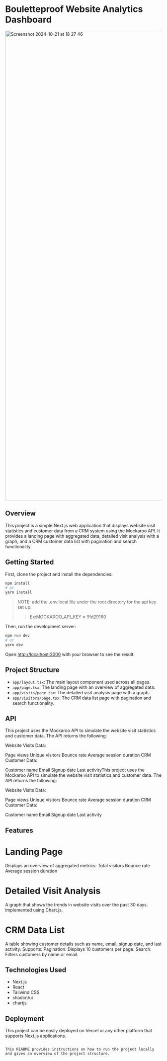 # Bouletteproof Website Analytics Dashboard

<img width="1512" alt="Screenshot 2024-10-21 at 18 27 46" src="https://github.com/user-attachments/assets/beb5aa43-1e80-4fa4-931e-74d2ee980961">

## Overview

This project is a simple Next.js web application that displays website visit statistics and customer data from a CRM system using the Mockaroo API. It provides a landing page with aggregated data, detailed visit analysis with a graph, and a CRM customer data list with pagination and search functionality.

## Getting Started

First, clone the project and install the dependencies:

```bash
npm install
# or
yarn install
```

> NOTE:
> add the .env.local file under the root directory for the api key set up:
>
> > Ex:MOCKAROO_API_KEY = 9fd29160

Then, run the development server:

```bash
npm run dev
# or
yarn dev
```

Open [http://localhost:3000](http://localhost:3000) with your browser to see the result.

## Project Structure

- `app/layout.tsx`: The main layout component used across all pages.
- `app/page.tsx`: The landing page with an overview of aggregated data.
- `app/visits/page.tsx`: The detailed visit analysis page with a graph.
- `app/visitors/page.tsx`: The CRM data list page with pagination and search functionality.

## API

This project uses the Mockaroo API to simulate the website visit statistics and customer data. The API returns the following:

Website Visits Data:

Page views
Unique visitors
Bounce rate
Average session duration
CRM Customer Data:

Customer name
Email
Signup date
Last activityThis project uses the Mockaroo API to simulate the website visit statistics and customer data. The API returns the following:

Website Visits Data:

Page views
Unique visitors
Bounce rate
Average session duration
CRM Customer Data:

Customer name
Email
Signup date
Last activity

## Features

# Landing Page

Displays an overview of aggregated metrics:
Total visitors
Bounce rate
Average session duration

# Detailed Visit Analysis

A graph that shows the trends in website visits over the past 30 days.
Implemented using Chart.js.

# CRM Data List

A table showing customer details such as name, email, signup date, and last activity.
Supports:
Pagination: Displays 10 customers per page.
Search: Filters customers by name or email.

## Technologies Used

- Next.js
- React
- Tailwind CSS
- shadcn/ui
- chartjs

## Deployment

This project can be easily deployed on Vercel or any other platform that supports Next.js applications.

```

This README provides instructions on how to run the project locally and gives an overview of the project structure.
```
